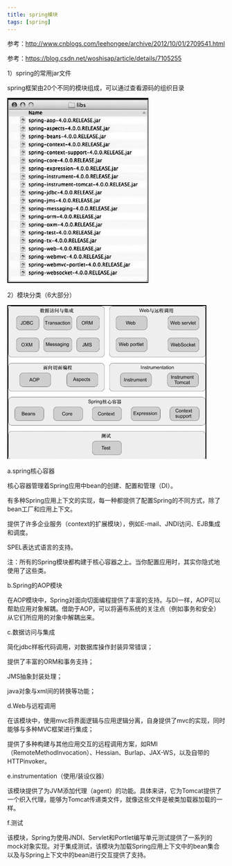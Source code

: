 ```yaml
---
title: spring模块
tags: [spring]
---
```


参考：http://www.cnblogs.com/leehongee/archive/2012/10/01/2709541.html

参考：https://blog.csdn.net/woshisap/article/details/7105255

1）spring的常用jar文件

spring框架由20个不同的模块组成，可以通过查看源码的组织目录

![](/images/spring/modules/spring-jar.png)

2）模块分类（6大部分）

![](/images/spring/modules/spring-modules.png)

a.spring核心容器

核心容器管理着Spring应用中bean的创建、配置和管理（DI）。

有多种Spring应用上下文的实现，每一种都提供了配置Spring的不同方式，除了bean工厂和应用上下文。

提供了许多企业服务（context的扩展模块），例如E-mail、JNDI访问、EJB集成和调度。

SPEL表达式语言的支持。

注：所有的Spring模块都构建于核心容器之上。当你配置应用时，其实你隐式地使用了这些类。

b.Spring的AOP模块

在AOP模块中，Spring对面向切面编程提供了丰富的支持。与DI一样，AOP可以帮助应用对象解耦。借助于AOP，可以将遍布系统的关注点（例如事务和安全）从它们所应用的对象中解耦出来。

c.数据访问与集成

简化jdbc样板代码调用，对数据库操作封装异常错误；

提供了丰富的ORM和事务支持；

JMS抽象封装处理；

java对象与xml间的转换等功能；

d.Web与远程调用

在该模块中，使用mvc将界面逻辑与应用逻辑分离，自身提供了mvc的实现，同时能够与多种MVC框架进行集成；

提供了多种构建与其他应用交互的远程调用方案，如RMI（RemoteMethodInvocation）、Hessian、Burlap、JAX-WS，以及自带的HTTPinvoker。

e.instrumentation（使用/装设仪器）

该模块提供了为JVM添加代理（agent）的功能。具体来讲，它为Tomcat提供了一个织入代理，能够为Tomcat传递类文件，就像这些文件是被类加载器加载的一样。

f.测试

该模块，Spring为使用JNDI、Servlet和Portlet编写单元测试提供了一系列的mock对象实现。对于集成测试，该模块为加载Spring应用上下文中的bean集合以及与Spring上下文中的bean进行交互提供了支持。